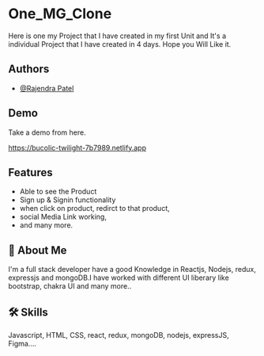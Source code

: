 # One_MG_Clone

Here is one my Project that I have created in my first Unit and It's a individual Project that I have created in 4 days. Hope you Will Like it.

## Authors

- [@Rajendra Patel](https://github.com/centauricoder01)


## Demo

Take a demo from here.

https://bucolic-twilight-7b7989.netlify.app
## Features

- Able to see the Product
- Sign up & Signin functionality
- when click on product, redirct to that product,
- social Media Link working,
- and many more.


## 🚀 About Me
I'm a full stack developer have a good Knowledge in Reactjs, Nodejs, redux, expressjs and mongoDB.I have worked with different UI liberary like bootstrap, chakra UI and many more.. 


## 🛠 Skills
Javascript, HTML, CSS, react, redux, mongoDB, nodejs, expressJS, Figma....


